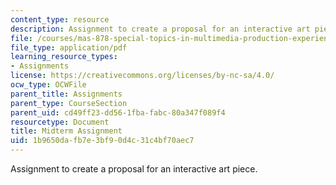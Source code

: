 ```yaml
---
content_type: resource
description: Assignment to create a proposal for an interactive art piece.
file: /courses/mas-878-special-topics-in-multimedia-production-experiences-in-interactive-art-fall-2003/1b9650dafb7e3bf90d4c31c4bf70aec7_mid_assign.pdf
file_type: application/pdf
learning_resource_types:
- Assignments
license: https://creativecommons.org/licenses/by-nc-sa/4.0/
ocw_type: OCWFile
parent_title: Assignments
parent_type: CourseSection
parent_uid: cd49ff23-dd56-1fba-fabc-80a347f089f4
resourcetype: Document
title: Midterm Assignment
uid: 1b9650da-fb7e-3bf9-0d4c-31c4bf70aec7
---
```

Assignment to create a proposal for an interactive art piece.